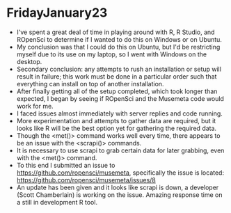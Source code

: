# FridayJanuary23

- I've spent a great deal of time in playing around with R, R Studio, and ROpenSci to determine if I wanted to do this on Windows or on Ubuntu.
 - My conclusion was that I could do this on Ubuntu, but I'd be restricting myself due to its use on my laptop, so I went with Windows on the desktop.
 - Secondary conclusion: any attempts to rush an installation or setup will result in failure; this work must be done in a particular order such that everything can install on top of another installation.
- After finally getting all of the setup completed, which took longer than expected, I began by seeing if ROpenSci and the Musemeta code would work for me.
 - I faced issues almost immediately with server replies and code running.
- More experimentation and attempts to gather data are required, but it looks like R will be the best option yet for gathering the required data.
 - Though the <met()> command works well every time, there appears to be an issue with the <scrapi()> commands. 
 - It is necessary to use scrapi to grab certain data for later grabbing, even with the <met()> command.
 - To this end I submitted an issue to https://github.com/ropensci/musemeta, specifically the issue is located: https://github.com/ropensci/musemeta/issues/8
  - An update has been given and it looks like scrapi is down, a developer (Scott Chamberlain) is working on the issue. Amazing response time on a still in development R tool.